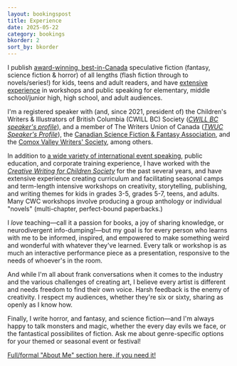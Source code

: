 ```yaml
---
layout: bookingspost
title: Experience
date: 2025-05-22
category: bookings
bkorder: 2
sort_by: bkorder
---
```


I publish [award-winning, best-in-Canada](https://kaie.space/about.html#awards) speculative fiction (fantasy, science fiction & horror) of all lengths (flash fiction through to novels/series!) for kids, teens and adult readers, and have [extensive experience](https://kaie.space/about.html#events) in workshops and public speaking for elementary, middle school/junior high, high school, and adult audiences.

I'm a registered speaker with (and, since 2021, president of) the Children's Writers & Illustrators of British Columbia (CWILL BC) Society (*[CWILL BC speaker's profile](https://www.cwillbc.org/Member_View.aspx?MemberID=82980)*), and a member of The Writers Union of Canada (*[TWUC Speaker's Profile](https://writersunion.ca/member/KA-Wiggins)*), the [Canadian Science Fiction & Fantasy Association](https://www.csffa.ca/the-csffa-hall-of-fame/), and the [Comox Valley Writers' Society](https://cvwriterssociety.ca/), among others.

In addition to [a wide variety of international event speaking](https://kaie.space/about.html#events), public education, and corporate training experience, I have worked with the *[Creative Writing for Children Society](http://www.cwc2004.org/)* for the past several years, and have extensive experience creating curriculum and facilitating seasonal camps and term-length intensive workshops on creativity, storytelling, publishing, and writing themes for kids in grades 3-5, grades 5-7, teens, and adults. Many CWC workshops involve producing a group anthology or individual "novels" (multi-chapter, perfect-bound paperbacks.)

I *love* teaching—call it a passion for books, a joy of sharing knowledge, or neurodivergent info-dumping!—but my goal is for every person who learns with me to be informed, inspired, and empowered to make something weird and wonderful with whatever they've learned. Every talk or workshop is as much an interactive performance piece as a presentation, responsive to the needs of whoever's in the room.

And while I'm all about frank conversations when it comes to the industry and the various challenges of creating art, I believe every artist is different and needs freedom to find their own voice. Harsh feedback is the enemy of creativity. I respect my audiences, whether they're six or sixty, sharing as openly as I know how.

Finally, I write horror, and fantasy, and science fiction—and I'm always happy to talk monsters and magic, whether the every day evils we face, or the fantastical possibilites of fiction. Ask me about genre-specific options for your themed or seasonal event or festival!

[Full/formal "About Me" section here, if you need it!](https://kaie.space/about.html)
